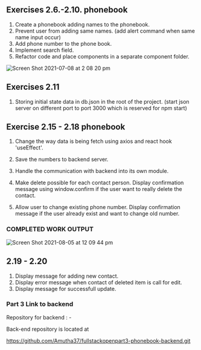 ## Exercises 2.6.-2.10. phonebook

1. Create a phonebook adding names to the phonebook.
2. Prevent user from adding same names. (add alert command when same name input occur)
3. Add phone number to the phone book.
4. Implement search field.
5. Refactor code and place components in a separate component folder.

![Screen Shot 2021-07-08 at 2 08 20 pm](https://user-images.githubusercontent.com/67087939/124860939-f7a99600-dff5-11eb-980e-50c2054a09a1.png)

## Exercises 2.11

1. Storing initial state data in db.json in the root of the project. (start json server on different port to port 3000 which is reserved for npm start)

## Exercise 2.15 - 2.18 phonebook

1. Change the way data is being fetch using axios and react hook 'useEffect'.

2. Save the numbers to backend server.
3. Handle the communication with backend into its own module.
4. Make delete possible for each contact person. Display confirmation message using window.confirm if the user want to really delete the contact.
5. Allow user to change existing phone number. Display confirmation message if the user already exist and want to change old number.

### COMPLETED WORK OUTPUT

![Screen Shot 2021-08-05 at 12 09 44 pm](https://user-images.githubusercontent.com/67087939/128280212-b50dfacc-c239-4f4e-9620-3eca38626fc8.png)

## 2.19 - 2.20

1. Display message for adding new contact.
2. Display error message when contact of deleted item is call for edit.
3. Display message for successfull update.

### Part 3 Link to backend

Repository for backend : -

Back-end repository is located at

https://github.com/Amutha37/fullstackopenpart3-phonebook-backend.git
